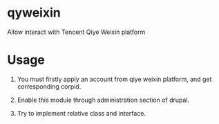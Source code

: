 # qyweixin
Allow interact with Tencent Qiye Weixin platform

Usage
=====
1. You must firstly apply an account from qiye weixin platform, and get
corresponding corpid.

2. Enable this module through administration section of drupal.

3. Try to implement relative class and interface.
